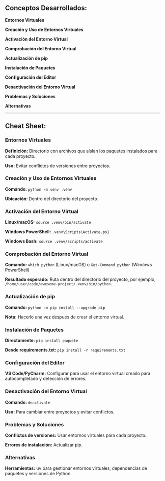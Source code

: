 ## Conceptos Desarrollados:

**Entornos Virtuales**

**Creación y Uso de Entornos Virtuales**

**Activación del Entorno Virtual**

**Comprobación del Entorno Virtual**

**Actualización de pip**

**Instalación de Paquetes**

**Configuración del Editor**

**Desactivación del Entorno Virtual**

**Problemas y Soluciones**

**Alternativas**

---

## Cheat Sheet:

### Entornos Virtuales

**Definición:** Directorio con archivos que aíslan los paquetes instalados para cada proyecto.

**Uso:** Evitar conflictos de versiones entre proyectos.

### Creación y Uso de Entornos Virtuales

**Comando:** `python -m venv .venv`

**Ubicación:** Dentro del directorio del proyecto.

### Activación del Entorno Virtual

**Linux/macOS:** `source .venv/bin/activate`

**Windows PowerShell:** `.venv\Scripts\Activate.ps1`

**Windows Bash:** `source .venv/Scripts/activate`

### Comprobación del Entorno Virtual

**Comando:** `which python` (Linux/macOS) o `Get-Command python` (Windows PowerShell)

**Resultado esperado:** Ruta dentro del directorio del proyecto, por ejemplo, `/home/user/code/awesome-project/.venv/bin/python.`

### Actualización de pip

**Comando:** `python -m pip install --upgrade pip`

**Nota:** Hacerlo una vez después de crear el entorno virtual.

### Instalación de Paquetes

**Directamente:** `pip install paquete`

**Desde requirements.txt:** `pip install -r requirements.txt`

### Configuración del Editor

**VS Code/PyCharm:** Configurar para usar el entorno virtual creado para autocompletado y detección de errores.

### Desactivación del Entorno Virtual

**Comando:** `deactivate`

**Uso:** Para cambiar entre proyectos y evitar conflictos.

### Problemas y Soluciones

**Conflictos de versiones:** Usar entornos virtuales para cada proyecto.

**Errores de instalación:** Actualizar pip.

### Alternativas

**Herramientas:** uv para gestionar entornos virtuales, dependencias de paquetes y versiones de Python.
